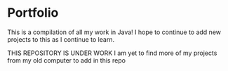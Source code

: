 # Portfolio
This is a compilation of all my work in Java! I hope to continue to add new projects to this as I continue to learn. 

THIS REPOSITORY IS UNDER WORK
  I am yet to find more of my projects from my old computer to add in this repo
